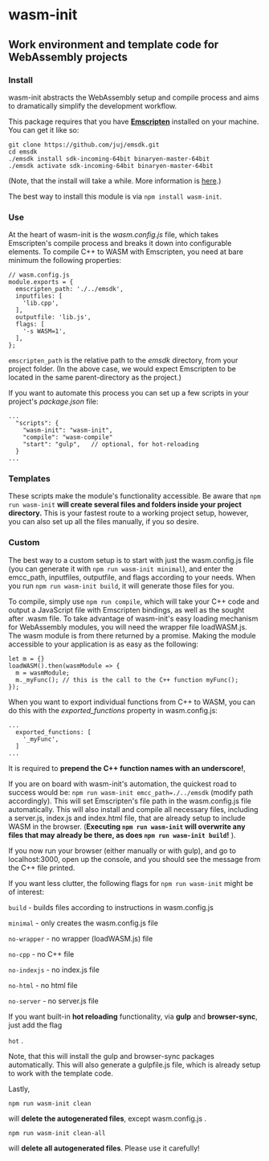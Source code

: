 # **wasm-init**

## Work environment and template code for WebAssembly projects

### **Install**

wasm-init abstracts the WebAssembly setup and compile process and aims to dramatically simplify the development workflow.


This package requires that you have [**Emscripten**](https://github.com/juj/emsdk.git) installed on your machine. You can get it like so:
```
git clone https://github.com/juj/emsdk.git
cd emsdk
./emsdk install sdk-incoming-64bit binaryen-master-64bit
./emsdk activate sdk-incoming-64bit binaryen-master-64bit
```
(Note, that the install will take a while. More information is [here](http://webassembly.org/getting-started/developers-guide/).)


The best way to install this module is via `npm install wasm-init`.


### **Use**

At the heart of wasm-init is the *wasm.config.js* file, which takes Emscripten's compile process and breaks it down into configurable elements. To compile C++ to WASM with Emscripten, you need at bare minimum the following properties:
```
// wasm.config.js
module.exports = {
  emscripten_path: './../emsdk',
  inputfiles: [
    'lib.cpp',
  ],
  outputfile: 'lib.js',
  flags: [
    '-s WASM=1',
  ],
};
```
`emscripten_path` is the relative path to the *emsdk* directory, from your project folder. (In the above case, we would expect Emscripten to be located in the same parent-directory as the project.)


If you want to automate this process you can set up a few scripts in your project's *package.json* file: 
```
...
  "scripts": {
    "wasm-init": "wasm-init",
    "compile": "wasm-compile"
    "start": "gulp",   // optional, for hot-reloading
  }
...
  ```
### **Templates**
These scripts make the module's functionality accessible. Be aware that `npm run wasm-init` **will create several files and folders inside your project directory.** This is your fastest route to a working project setup, however, you can also set up all the files manually, if you so desire.

### **Custom**
The best way to a custom setup is to start with just the wasm.config.js file (you can generate it with `npm run wasm-init minimal`), and enter the emcc_path, inputfiles, outputfile, and flags according to your needs. When you run `npm run wasm-init build`, it will generate those files for you.

To compile, simply use `npm run compile`, which will take your C++ code and output a JavaScript file with Emscripten bindings, as well as the sought after .wasm file. To take advantage of wasm-init's easy loading mechanism for WebAssembly modules, you will need the wrapper file loadWASM.js. The wasm module is from there returned by a promise. Making the module accessible to your application is as easy as the following:
```
let m = {}
loadWASM().then(wasmModule => {
  m = wasmModule;
  m._myFunc(); // this is the call to the C++ function myFunc();
});
```

When you want to export individual functions from C++ to WASM, you can do this with the *exported_functions* property in wasm.config.js:
```
...
  exported_functions: [
    '_myFunc',
  ]
...
```
It is required to **prepend the C++ function names with an underscore!**, 

If you are on board with wasm-init's automation, the quickest road to success would be:
`npm run wasm-init emcc_path=./../emsdk` (modify path accordingly). This will set Emscripten's file path in the wasm.config.js file automatically. This will also install and compile all necessary files, including a server.js, index.js and index.html file, that are already setup to include WASM in the browser. (**Executing `npm run wasm-init` will overwrite any files that may already be there, as does `npm run wasm-init build`!** ).

If you now run your browser (either manually or with gulp), and go to localhost:3000, open up the console, and you should see the message from the C++ file printed.
 

If you want less clutter, the following flags for `npm run wasm-init` might be of interest: 

`build`       - builds files according to instructions in wasm.config.js

`minimal`     - only creates the wasm.config.js file

`no-wrapper`  - no wrapper (loadWASM.js) file

`no-cpp`      - no C++ file

`no-indexjs`  - no index.js file

`no-html`     - no html file

`no-server`   - no server.js file


If you want built-in **hot reloading** functionality, via **gulp** and **browser-sync**, just add the flag 

`hot` .

Note, that this will install the gulp and browser-sync packages automatically. This will also generate a gulpfile.js file, which is already setup to work with the template code.


Lastly,

`npm run wasm-init clean`

will **delete the autogenerated files**, except wasm.config.js .

`npm run wasm-init clean-all`

will **delete all autogenerated files**. Please use it carefully!

